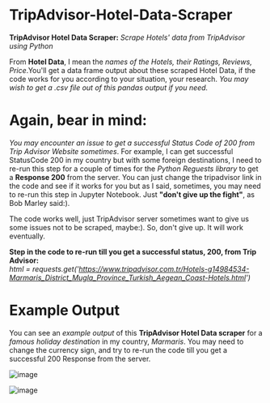 # TripAdvisor-Hotel-Data-Scraper
**TripAdvisor Hotel Data Scraper:** *Scrape Hotels' data from TripAdvisor using Python*

From **Hotel Data**, I mean the *names of the Hotels, their Ratings, Reviews, Price*.You'll get a data frame output about these scraped Hotel Data, if the code works for you according to your situation, your research. *You may wish to get a .csv file out of this pandas output if you need.* 


# Again, bear in mind: 
*You may encounter an issue to get a successful Status Code of 200 from Trip Advisor Website sometimes*. For example, I can get successful StatusCode 200 in my country but with some foreign destinations, I need to re-run this step for a couple of times for the *Python Reguests library* to get a **Response 200** from the server. You can just change the tripadvisor link in the code and see if it works for you but as I said, sometimes, you may need to re-run this step in Jupyter Notebook. Just **"don't give up the fight"**, as Bob Marley said:). 

The code works well, just TripAdvisor server sometimes want to give us some issues not to be scraped, maybe:). So, don't give up. It will work eventually.

**Step in the code to re-run till you get a successful status, 200, from Trip Advisor:**</br>
*html = requests.get('https://www.tripadvisor.com.tr/Hotels-g14984534-Marmaris_District_Mugla_Province_Turkish_Aegean_Coast-Hotels.html')*

# Example Output
You can see an *example output* of this **TripAdvisor Hotel Data scraper** for a *famous holiday destination* in my country, *Marmaris*. You may need to change the currency sign, and try to re-run the code till you get a successful 200 Response from the server.

![image](https://user-images.githubusercontent.com/59505246/137522372-7e5f8551-3df9-4b62-943b-85c4ca219fba.png)


![image](https://user-images.githubusercontent.com/59505246/139126915-8dda02ef-f6a5-442b-83c1-06f65ebb96a1.png)








